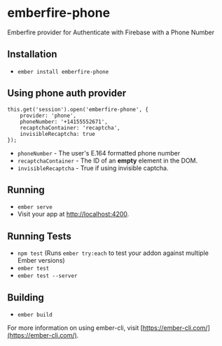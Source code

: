 # emberfire-phone

Emberfire provider for Authenticate with Firebase with a Phone Number

## Installation

* `ember install emberfire-phone`

## Using phone auth provider 

```
this.get('session').open('emberfire-phone', {
    provider: 'phone',
    phoneNumber: '+14155552671',
    recaptchaContainer: 'recaptcha',
    invisibleRecaptcha: true
});
```

* `phoneNumber` - The user's E.164 formatted phone number
* `recaptchaContainer` - The ID of an **empty** element in the DOM.
* `invisibleRecaptcha` - True if using invisible captcha.

## Running

* `ember serve`
* Visit your app at [http://localhost:4200](http://localhost:4200).

## Running Tests

* `npm test` (Runs `ember try:each` to test your addon against multiple Ember versions)
* `ember test`
* `ember test --server`

## Building

* `ember build`

For more information on using ember-cli, visit [https://ember-cli.com/](https://ember-cli.com/).

